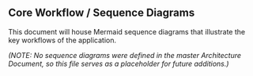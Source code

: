 ## Core Workflow / Sequence Diagrams

This document will house Mermaid sequence diagrams that illustrate the key workflows of the application.

_(NOTE: No sequence diagrams were defined in the master Architecture Document, so this file serves as a placeholder for future additions.)_
